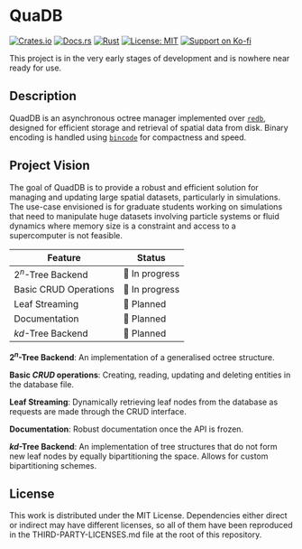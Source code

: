 # QuaDB

[![Crates.io](https://img.shields.io/crates/v/quadb.svg?style=for-the-badge&logo=crates.io)](https://crates.io/crates/quadb)
[![Docs.rs](https://img.shields.io/badge/docs.rs-quadb-blue?style=for-the-badge&logo=docs.rs)](https://docs.rs/quadb)
[![Rust](https://img.shields.io/badge/Rust-000000?style=for-the-badge&logo=rust)](https://www.rust-lang.org/)
[![License: MIT](https://img.shields.io/badge/License-MIT-7F0000?style=for-the-badge&labelColor=000000&logoColor=white)](LICENSE)
[![Support on Ko-fi](https://img.shields.io/badge/ko--fi-Donate-999999?style=for-the-badge&logo=ko-fi&labelColor=333333)](https://ko-fi.com/stacksyndicate)


This project is in the very early stages of development and is nowhere near ready for use.

## Description

QuadDB is an asynchronous octree manager implemented over [`redb`](https://docs.rs/redb), designed for efficient storage and retrieval of spatial data from disk. Binary encoding is handled using [`bincode`](https://docs.rs/bincode) for compactness and speed.

## Project Vision

The goal of QuadDB is to provide a robust and efficient solution for managing and updating large spatial datasets, particularly in simulations. The use-case envisioned is for graduate students working on simulations that need to manipulate huge datasets involving particle systems or fluid dynamics where memory size is a constraint and access to a supercomputer is not feasible.

| Feature                       | Status         |
|-------------------------------|----------------|
| $2^n$-Tree Backend            | :construction: In progress |
| Basic CRUD Operations         | :construction: In progress |
| Leaf Streaming                | :turtle: Planned     |
| Documentation                 | :turtle: Planned     |
| $kd$-Tree Backend             | :turtle: Planned     |

**$2^n$-Tree Backend**: An implementation of a generalised octree structure.

**Basic *CRUD* operations**: Creating, reading, updating and deleting entities in the database file.

**Leaf Streaming**: Dynamically retrieving leaf nodes from the database as requests are made through the CRUD interface.

**Documentation**: Robust documentation once the API is frozen.

**$kd$-Tree Backend**: An implementation of tree structures that do not form new leaf nodes by equally bipartitioning the space. Allows for custom bipartitioning schemes.

## License

This work is distributed under the MIT License. Dependencies either direct or indirect may have different licenses, so all of them have been reproduced in the THIRD-PARTY-LICENSES.md file at the root of this repository.
